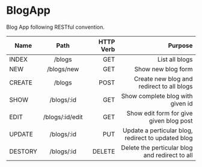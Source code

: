 # BlogApp
Blog App following RESTful  convention.


| Name       | Path           | HTTP Verb  |Purpose                                             |
| -----------|:-------------: | ----------:|---------------------------------------------------:|
| INDEX      | /blogs         |   GET      | List all blogs                                     |
| NEW        | /blogs/new     |   GET      | Show new blog form                                 |
| CREATE     | /blogs         |   POST     | Create new blog and redirect to all blogs          |
|SHOW        | /blogs/:id     |   GET      | Show complete blog with given id                   |
|EDIT        | /blogs/:id/edit|   GET      | Show edit form for give given blog post            |
|UPDATE      | /blogs/:id     |   PUT      | Update a perticular blog, redirect to updated blog |
|DESTORY     | /blogs/:id     |   DELETE   | Delete the perticular blog and redirect to all     |
